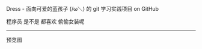 Dress - 面向可爱的蓝孩子 (/ω＼) 的 git 学习实践项目 on GitHub

程序员 是不是 都喜欢 偷偷女装呢

------------------

预览图

<img src=" "  />

<img src=" "  />
